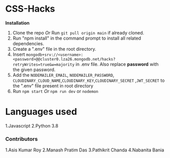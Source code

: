 # CSS-Hacks
**Installation**

1. Clone the repo *Or* Run `git pull origin main` if already cloned.
2. Run "npm install" in the command prompt to install all related dependencies.
3. Create a ".env" file in the root directory.
4. Insert `mongodb+srv://<username>:<password>@@cluster0.lza26.mongodb.net/hacks?retryWrites=true&w=majority` in .env file. Also replace **password** with the given password.
5.  Add the `NODEMAILER_EMAIL`, `NODEMAILER_PASSWORD`, `CLOUDINARY_CLOUD_NAME`,`CLOUDINARY_KEY`,`CLOUDINARY_SECRET` ,`JWT_SECRET` to the ".env" file present in root directory
6. Run `npm start` *Or* `npm run dev` or `nodemon`

# Languages used
1.Javascript
2.Python 3.8

### Contributors
1.Asis Kumar Roy
2.Manash Pratim Das
3.Pathikrit Chanda
4.Nabanita Bania
